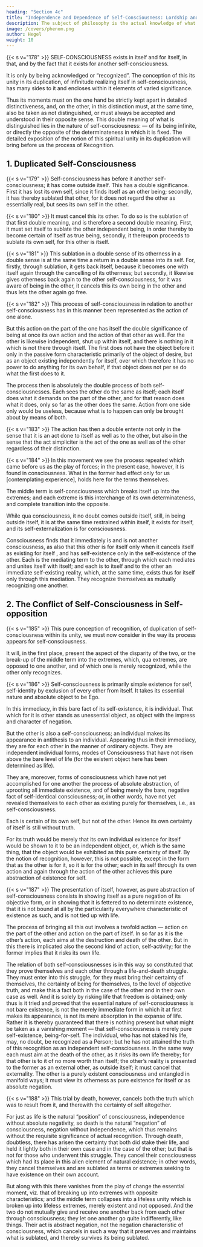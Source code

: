 ```yaml
---
heading: "Section 4c"
title: "Independence and Dependence of Self-Consciousness: Lordship and Bondage"
description: The subject of philosophy is the actual knowledge of what truly is.
image: /covers/phenom.png
author: Hegel
weight: 10
---
```




<!-- Φ 178.  -->

{{< s v="178" >}}  SELF-CONSCIOUSNESS exists in itself and for itself, in that, and by the fact that it exists for another self-consciousness.

It is only by being acknowledged or “recognized”. The conception of this its unity in its duplication, of infinitude realizing itself in self-consciousness, has many sides to it and encloses within it elements of varied significance. 

Thus its moments must on the one hand be strictly kept apart in detailed distinctiveness, and, on the other, in this distinction must, at the same time, also be taken as not distinguished, or must always be accepted and understood in their opposite sense. This double meaning of what is distinguished lies in the nature of self-consciousness: — of its being infinite, or directly the opposite of the determinateness in which it is fixed. The detailed exposition of the notion of this spiritual unity in its duplication will bring before us the process of Recognition.


## 1. Duplicated Self-Consciousness


{{< s v="179" >}} Self-consciousness has before it another self-consciousness; it has come outside itself. This has a double significance. First it has lost its own self, since it finds itself as an other being; secondly, it has thereby sublated that other, for it does not regard the other as essentially real, but sees its own self in the other.

{{< s v="180" >}} It must cancel this its other. To do so is the sublation of that first double meaning, and is therefore a second double meaning. First, it must set itself to sublate the other independent being, in order thereby to become certain of itself as true being, secondly, it thereupon proceeds to sublate its own self, for this other is itself.

{{< s v="181" >}} This sublation in a double sense of its otherness in a double sense is at the same time a return in a double sense into its self. For, firstly, through sublation, it gets back itself, because it becomes one with itself again through the cancelling of its otherness; but secondly, it likewise gives otherness back again to the other self-consciousness, for it was aware of being in the other, it cancels this its own being in the other and thus lets the other again go free.

{{< s v="182" >}} This process of self-consciousness in relation to another self-consciousness has in this manner been represented as the action of one alone. 

But this action on the part of the one has itself the double significance of being at once its own action and the action of that other as well. For the other is likewise independent, shut up within itself, and there is nothing in it which is not there through itself. The first does not have the object before it only in the passive form characteristic primarily of the object of desire, but as an object existing independently for itself, over which therefore it has no power to do anything for its own behalf, if that object does not per se do what the first does to it. 

The process then is absolutely the double process of both self-consciousnesses. Each sees the other do the same as itself; each itself does what it demands on the part of the other, and for that reason does what it does, only so far as the other does the same. Action from one side only would be useless, because what is to happen can only be brought about by means of both.

{{< s v="183" >}} The action has then a double entente not only in the sense that it is an act done to itself as well as to the other, but also in the sense that the act simpliciter is the act of the one as well as of the other regardless of their distinction.

{{< s v="184" >}} In this movement we see the process repeated which came before us as the play of forces; in the present case, however, it is found in consciousness. What in the former had effect only for us [contemplating experience], holds here for the terms themselves. 

The middle term is self-consciousness which breaks itself up into the extremes; and each extreme is this interchange of its own determinateness, and complete transition into the opposite. 

While qua consciousness, it no doubt comes outside itself, still, in being outside itself, it is at the same time restrained within itself, it exists for itself, and its self-externalization is for consciousness. 

Consciousness finds that it immediately is and is not another consciousness, as also that this other is for itself only when it cancels itself as existing for itself , and has self-existence only in the self-existence of the other. Each is the mediating term to the other, through which each mediates and unites itself with itself; and each is to itself and to the other an immediate self-existing reality, which, at the same time, exists thus for itself only through this mediation. They recognize themselves as mutually recognizing one another.



## 2. The Conflict of Self-Consciousness in Self-opposition

{{< s v="185" >}} This pure conception of recognition, of duplication of self-consciousness within its unity, we must now consider in the way its process appears for self-consciousness. 

It will, in the first place, present the aspect of the disparity of the two, or the break-up of the middle term into the extremes, which, qua extremes, are opposed to one another, and of which one is merely recognized, while the other only recognizes.


{{< s v="186" >}} Self-consciousness is primarily simple existence for self, self-identity by exclusion of every other from itself. It takes its essential nature and absolute object to be Ego.

In this immediacy, in this bare fact of its self-existence, it is individual. That which for it is other stands as unessential object, as object with the impress and character of negation. 

But the other is also a self-consciousness; an individual makes its appearance in antithesis to an individual. Appearing thus in their immediacy, they are for each other in the manner of ordinary objects. They are independent individual forms, modes of Consciousness that have not risen above the bare level of life (for the existent object here has been determined as life). 

They are, moreover, forms of consciousness which have not yet accomplished for one another the process of absolute abstraction, of uprooting all immediate existence, and of being merely the bare, negative fact of self-identical consciousness; or, in other words, have not yet revealed themselves to each other as existing purely for themselves, i.e., as self-consciousness. 

Each is certain of its own self, but not of the other. Hence its own certainty of itself is still without truth. 

For its truth would be merely that its own individual existence for itself would be shown to it to be an independent object, or, which is the same thing, that the object would be exhibited as this pure certainty of itself. By the notion of recognition, however, this is not possible, except in the form that as the other is for it, so it is for the other; each in its self through its own action and again through the action of the other achieves this pure abstraction of existence for self.

{{< s v="187" >}}  The presentation of itself, however, as pure abstraction of self-consciousness consists in showing itself as a pure negation of its objective form, or in showing that it is fettered to no determinate existence, that it is not bound at all by the particularity everywhere characteristic of existence as such, and is not tied up with life. 

The process of bringing all this out involves a twofold action — action on the part of the other and action on the part of itself. In so far as it is the other’s action, each aims at the destruction and death of the other. But in this there is implicated also the second kind of action, self-activity; for the former implies that it risks its own life. 

The relation of both self-consciousnesses is in this way so constituted that they prove themselves and each other through a life-and-death struggle. They must enter into this struggle, for they must bring their certainty of themselves, the certainty of being for themselves, to the level of objective truth, and make this a fact both in the case of the other and in their own case as well. And it is solely by risking life that freedom is obtained; only thus is it tried and proved that the essential nature of self-consciousness is not bare existence, is not the merely immediate form in which it at first makes its appearance, is not its mere absorption in the expanse of life. Rather it is thereby guaranteed that there is nothing present but what might be taken as a vanishing moment — that self-consciousness is merely pure self-existence, being-for-self. The individual, who has not staked his life, may, no doubt, be recognized as a Person; but he has not attained the truth of this recognition as an independent self-consciousness. In the same way each must aim at the death of the other, as it risks its own life thereby; for that other is to it of no more worth than itself; the other’s reality is presented to the former as an external other, as outside itself; it must cancel that externality. The other is a purely existent consciousness and entangled in manifold ways; it must view its otherness as pure existence for itself or as absolute negation.

{{< s v="188" >}}  This trial by death, however, cancels both the truth which was to result from it, and therewith the certainty of self altogether. 

For just as life is the natural “position” of consciousness, independence without absolute negativity, so death is the natural “negation” of consciousness, negation without independence, which thus remains without the requisite significance of actual recognition. Through death, doubtless, there has arisen the certainty that both did stake their life, and held it lightly both in their own case and in the case of the other; but that is not for those who underwent this struggle. They cancel their consciousness which had its place in this alien element of natural existence; in other words, they cancel themselves and are sublated as terms or extremes seeking to have existence on their own account. 

But along with this there vanishes from the play of change the essential moment, viz. that of breaking up into extremes with opposite characteristics; and the middle term collapses into a lifeless unity which is broken up into lifeless extremes, merely existent and not opposed. And the two do not mutually give and receive one another back from each other through consciousness; they let one another go quite indifferently, like things. Their act is abstract negation, not the negation characteristic of consciousness, which cancels in such a way that it preserves and maintains what is sublated, and thereby survives its being sublated.

